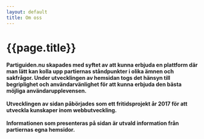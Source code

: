 ```yaml
---
layout: default
title: Om oss
---
```

<div id="content">
<div class="container">
    <div class="row">
        <div class="col-md-8 col-md-offset-2 text-center" style="margin-bottom:10px">
            <i class="fa fa-info fa-4x" aria-hidden="true"></i>
        </div>
        <div class="col-md-8 col-md-offset-2">
            <h1 id="pageTitle" class="text-center">{{page.title}}</h1>
        </div>
        <div class="col-md-8 col-md-offset-2">
            <h4 class="contentText">Partiguiden.nu skapades med syftet av att kunna erbjuda en plattform där man lätt kan kolla upp partiernas ståndpunkter i olika ämnen och sakfrågor. Under utvecklingen av hemsidan togs det hänsyn till begriplighet och användarvänlighet för att kunna erbjuda den bästa möjliga användarupplevensen.<br><br>
            Utvecklingen av sidan påbörjades som ett fritidsprojekt år 2017 för att utveckla kunskaper inom webbutveckling.<br><br>
            Informationen som presenteras på sidan är utvald information från partiernas egna hemsidor.
            </h4>
        </div>
    </div>
</div>
</div>